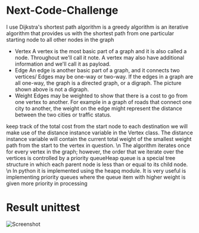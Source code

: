 
# Next-Code-Challenge
I use Dijkstra's shortest path algorithm  is a greedy algorithm is an iterative algorithm that provides us with the shortest path from one particular starting node  to all other nodes in the graph

- Vertex A vertex is the most basic part of a graph and it is also called a node. Throughout we'll call it note. A vertex may also have additional information and we'll call it as payload.
- Edge An edge is another basic part of a graph, and it connects two vertices/ Edges may be one-way or two-way. If the edges in a graph are all one-way, the graph is a directed graph, or a digraph. The picture shown above is not a digraph.
- Weight Edges may be weighted to show that there is a cost to go from one vertex to another. For example in a graph of roads that connect one city to another, the weight on the edge might represent the distance between the two cities or traffic status.

keep track of the total cost from the start node to each destination we will make use of the distance instance variable in the Vertex class. The distance instance variable will contain the current total weight of the smallest weight path from the start to the vertex in question. \n
The algorithm iterates once for every vertex in the graph; however, the order that we iterate over the vertices is controlled by a priority queueHeap queue is a special tree structure in which each parent node is less than or equal to its child node. \n
In python it is implemented using the heapq module. It is very useful is implementing priority queues where the queue item with higher weight is given more priority in processing


# Result unittest
![Screenshot](screenshot.png)
